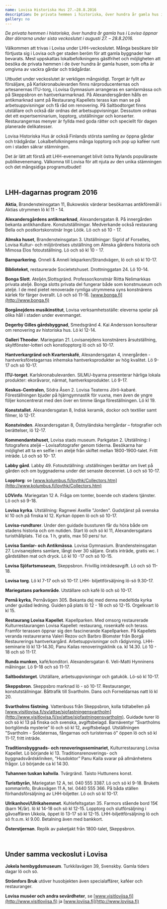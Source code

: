 ```yaml
---
name: Lovisa Historiska Hus 27.–28.8.2016
description: De privata hemmen i historiska, över hundra år gamla hus i Lovisa öppnar åter dörrarna under sista veckoslutet i augusti. Kolla in veckoslutets program!
gallery: no
---
```

*De privata hemmen i historiska, över hundra år gamla hus i Lovisa öppnar åter dörrarna under sista veckoslutet i augusti 27. – 28.8.2016.*

Välkommen att trivas i Lovisa under LHH-veckoslutet. Många besökare blir förtjusta sig i Lovisa och ger staden beröm för att gamla byggnader har bevarats. Mest uppskattas lokalbefolkningens gästfrihet och möjligheten att besöka de privata hemmen i de över hundra år gamla husen, som ofta är omgivna av vackra gårdar och trädgårdar.

Utbudet under veckoslutet är verkligen mångsidigt. Torget är fyllt av försäljare, på Karlskronabulevarden finns närproducenternas och artesanernas ITU-torg, i Lovisa Gymnasium arrangeras en samlarmässa och på Skeppsbron en hantverkarmarknad. På Alexandersgården hålls en antikmarknad samt på Restaurang Kapellets terass kan man se på arbetsuppvisningar och få råd om renovering. På Saltbodtorget finns utställare och också där ordnas det arbetsuppvisningar. Dessutom ordnas det ett expertseminarium, lopptorg, utställningar och konserter. Restaurangernas menyer är fyllda med goda rätter och speciellt för dagen planerade delikatesser.

Lovisa Historiska Hus är också Finlands största samling av öppna gårdar och trädgårdar. Lokalbefolkningens många lopptorg och pop up kaféer runt om i staden säkrar stämningen.

Det är lätt att förstå att LHH-evenemanget blivit östra Nylands populäraste publikevenemang. Välkomna till Lovisa för att njuta av den unika stämningen och det mångsidiga programutbudet!

&nbsp;

LHH-dagarnas program 2016
----

**Aktia**, Brandensteinsgatan 11, Bukowskis värderar besökarnas antikföremål i Aktias utrymmen lö kl 11 - 14.

**Alexandersgårdens antikmarknad**, Alexandersgatan 8. På innergården bekanta antikhandlare. Konstutställningar. Medverkande också restaurang Bella och postkortskonstnär Inge Löök. Lö och sö 10 - 17.

**Almska huset**, Brandensteinsgatan 3. Utställningar: Sigrid af Forselles, Lovisa Kultur- och miljörörelses utställning om Almska gårdens historia och Mimosa Elos fotoutställning. Lö och sö kl 10 - 17.

**Barnparkering**. Onneli & Anneli lekparken/Strandvägen, lö och sö kl 10-17.

**Biblioteket**, restaurerade Societetshuset. Drottninggatan 24.  Lö 10-14.

**Bonga Slott**. Ateljén,Slottsgränd. Professor/konstnär Riitta Nelimarkkas privata ateljé. Bonga slotts privata del fungerar både som konstmuseum och ateljé. I de med pietet renoverade rymliga utrymmena syns konstnärens kärlek för färger överallt.   Lö och sö 11-16. [www.bonga.fi](http://www.bonga.fi)

**Borgånejdens musikinstitut**, Lovisa verksamhetsställe: eleverna spelar på olika håll i staden under evenmanget.

**Degerby Gilles gårdsbyggnad**, Smedsgränd 4. Kai Andersson konsulterar om renovering av historiska hus. Lö kl 12-14.

**Galleri Theodor**. Mariegatan 21. Lovisanejdens konstnärers årsutställning, skyltfönster-lotteri och konstlopptorg lö och sö 10-17.

**Hantverkargränd och Kvarterskafé**, Alexandersgatan 4, innergården  - hantverksföretagarnas inhemska hantverksprodukter av hög kvalitet. Lö 9-17 och sö 10-17.

**ITU-torget**. Karlskronabulevarden. SILMU-byarna presenterar härliga lokala produkter: ekoråvaror, närmat, hantverksprodukter. Lö 9-17.

**Keskus-Centralen**, Södra Åsen  2. Lovisa Teaterns Jörö-kabaré. Föreställningen bjuder på hjärngymnastik för vuxna, men även de yngre följer koncentrerat med den över en timme långa föreställningen. Lö kl 19.

**Konststallet**. Alexandersgatan 8, Indisk keramik, dockor och textilier samt filmer, lö 12-17.

**Konstvinden**. Alexandersgatan 8, Östnyländska herrgårdar – fotografier och berättelser, lö 12-17.

**Kommendantshuset**, Lovisa stads museum. Parkgatan 2. Utställning: I fotografens ateljé – Lovisafotografer genom tiderna. Besökarna har möjlighet att ta en selfie i en ateljé från skiftet mellan 1800-1900-talet. Fritt inträde. Lö och sö 10- 17.

**Labby gård**. Labby 49. Fotoutställning: utställningen  berättar om livet på gården och om byggnaderna under det senaste decenniet. Lö och sö 10-17.

**Lopptorg**: se [www.kolumbus.fi/lovthk/Collectors.htm](http://www.kolumbus.fi/lovthk/Collectors.htm)

**LOVinfo**. Mariegatan 12 A. Fråga om tomter, boende och stadens tjänster. Lö och sö 9-18.

**Lovisa kyrka**.  Utställning: Ragnwei Axellie "Jorden".  Gudstjänst på svenska kl 10 och på finska kl 12. Kyrkan öppen lö och sö 10-17.

**Lovisa-rundturer**. Under den guidade bussturen får du höra både om stadens historia och om nutiden. Start lö och sö kl 11, Alexandersgatans turisthållplats. Tid ca. 1 h, gratis, max 50 pers/ tur.

**Lovisa Samlar- och Antikmässa**. Lovisa Gymnasium. Brandensteinsgatan 27. Lovisanejdens samlare, långt över 30 säljare. Gratis inträde, gratis wc.  I gårdstälten mat och dryck. Lö kl 10 -17 och sö 10-15.

**Lovisa Sjöfartsmuseum**, Skeppsbron. Frivillig inträdesavgift. Lö och sö 11-18.

**Lovisa torg**. Lö kl 7-17 och sö 10-17. LHH- biljettförsäljning lö-sö 9.30-17.

**Mariegatans parkområde**. Utställare och kafé lö och sö 10-17.

**Pernå kyrka**, Pernåvägen 305. Bekanta dej med denna medeltida kyrka under guidad ledning. Guiden på plats lö 12 - 18 och sö 12-15. Orgelkvart lö kl 15.

**Restaurang Lovisa Kapellet**. Kapellparken. Med omsorg restaurerade Kulturrestaurangen Lovisa Kapellet: restaurang, rosenkafé och terass. Framför terassen öppnar sig den fascinerande Kapellparken. På Kapellets veranda restaurerarna Valeri Rezov och Barbro Blomster från Borgå Restaurerings hantverkargård. Arbetsuppvisningar och rådgivning.  LHH- seminarie lö kl 13-14.30, Panu Kailas renoveringsklinik ca. kl 14.30.  Lö 10 - 18 och sö 11-17.

**Runda munken**, kafé/konditori. Alexandersgatan 6. Veli-Matti Hynninens målningar. Lö 9-18 och sö 11-17.

**Saltbodstorget**. Utställare, arbetsuppvisningar och gatukök.  Lö-sö kl 10-17.

**Skeppsbron**. Skeppsbro marknad lö - sö 10-17. Restauranger, konstutställningar. Båttrafik till Svartholm. Dans och Forneldarnas natt lö kl 20.

**Svartholms fästning**. Vattenbuss från Skeppsbron, kolla tidtabellen på [www.visitlovisa.fi/sv/attse/sjofastningensvartholm](http://www.visitlovisa.fi/sv/attse/sjofastningensvartholm). Guidade turer lö och sö kl 13 på finska och svenska, avgiftsbelagd. Barnäventyr ”Svartholms bortglömda mysterie” lö och sö kl 12, avgiftsbelagd. Utställningen "Svartholm - Soldaternas, fångarnas och turisternas ö" öppen lö och sö kl 11-17, fritt inträde.

**Traditionsbyggnads- och renoveringsseminariet**, Kulturrestaurang Lovisa Kapellet. Lö börjande kl 13. Traditionsrenoverings- och byggnadsvårdskliniken, ”Husdoktor” Panu Kaila svarar på allmänhetens frågor. Lö börjande ca kl 14:30.

**Tuhannen tuskan kahvila**. Tvärgränd. Taisto Huttunens konst.

**Turistbyrån**, Mariegatan 12 A, tel. 040 555 3387. Lö och sö kl 9-18. Brukets sommarinfo, Bruksvägen 11 A, tel. 0440 555 366. På båda ställen förhandsförsäljning av LHH-biljetter. Lö och sö kl 10-17.

**Ulrikanhovi/Ulrikahemmet**. Kuhlefeltsgatan 35. Farmors stående bord 15€ (barn 1€/år). lö kl 14-18 och sö kl 12-15. Lopptorg och slutförsäljning i gåvoaffären Ukkola, öppet lö 13-17 sö kl 12-15. LHH-biljettförsäljning lö och sö fr.o.m. kl 9.00. Betalning även med bankkort.

**Österstjernan**. Replik av paketjakt från 1800-talet, Skeppsbron.

&nbsp;

Under samma veckoslut i Lovisa
----

**Jokela hembygdsmuseum**. Turkkilavägen 39, Svenskby. Gamla tiders dagar lö och sö.

**Strömfors Bruk** utöver husobjekten även specialaffärer, kaféer och restauranger.

**Lovisa muséer och andra sevärdheter**, se [www.visitloviisa.fi](http://www.visitloviisa.fi) ja [www.loviisa.fi](http://www.loviisa.fi)
